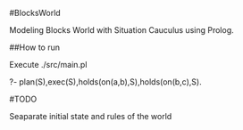 #BlocksWorld


Modeling Blocks World with Situation Cauculus using Prolog.

##How to run

Execute ./src/main.pl


?- plan(S),exec(S),holds(on(a,b),S),holds(on(b,c),S).


#TODO

Seaparate initial state and rules of the world




